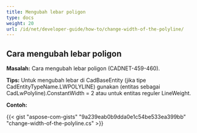 ```yaml
---
title: Mengubah lebar poligon
type: docs
weight: 20
url: /id/net/developer-guide/how-to/change-width-of-the-polyline/
---
```


## **Cara mengubah lebar poligon**

**Masalah:** Cara mengubah lebar poligon (CADNET-459-460).

**Tips:** Untuk mengubah lebar di CadBaseEntity (jika tipe CadEntityTypeName.LWPOLYLINE) gunakan (entitas sebagai CadLwPolyline).ConstantWidth = 2 atau untuk entitas reguler LineWeight.

**Contoh:**

{{< gist "aspose-com-gists" "9a239eab0b9dda0e1c54be533ea399bb" "change-width-of-the-polyline.cs" >}}
